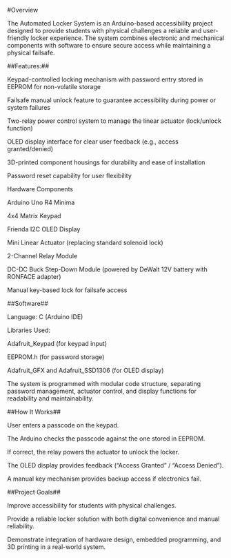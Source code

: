 #Overview

The Automated Locker System is an Arduino-based accessibility project designed to provide students with physical challenges a reliable and user-friendly locker experience. The system combines electronic and mechanical components with software to ensure secure access while maintaining a physical failsafe.

##Features:##

Keypad-controlled locking mechanism with password entry stored in EEPROM for non-volatile storage

Failsafe manual unlock feature to guarantee accessibility during power or system failures

Two-relay power control system to manage the linear actuator (lock/unlock function)

OLED display interface for clear user feedback (e.g., access granted/denied)

3D-printed component housings for durability and ease of installation

Password reset capability for user flexibility

Hardware Components

Arduino Uno R4 Minima

4x4 Matrix Keypad

Frienda I2C OLED Display

Mini Linear Actuator (replacing standard solenoid lock)

2-Channel Relay Module

DC-DC Buck Step-Down Module (powered by DeWalt 12V battery with RONFACE adapter)

Manual key-based lock for failsafe access



##Software##

Language: C (Arduino IDE)

Libraries Used:

Adafruit_Keypad (for keypad input)

EEPROM.h (for password storage)

Adafruit_GFX and Adafruit_SSD1306 (for OLED display)

The system is programmed with modular code structure, separating password management, actuator control, and display functions for readability and maintainability.


##How It Works##


User enters a passcode on the keypad.

The Arduino checks the passcode against the one stored in EEPROM.

If correct, the relay powers the actuator to unlock the locker.

The OLED display provides feedback (“Access Granted” / “Access Denied”).

A manual key mechanism provides backup access if electronics fail.


##Project Goals##

Improve accessibility for students with physical challenges.

Provide a reliable locker solution with both digital convenience and manual reliability.

Demonstrate integration of hardware design, embedded programming, and 3D printing in a real-world system.
